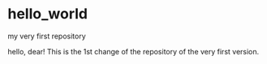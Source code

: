 # hello_world
my very first repository

hello, dear! This is the 1st change of the repository of the very first version. 
